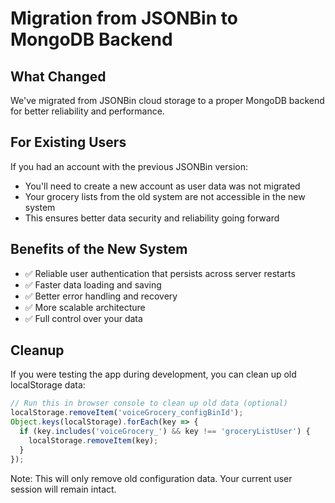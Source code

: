 # Migration from JSONBin to MongoDB Backend

## What Changed

We've migrated from JSONBin cloud storage to a proper MongoDB backend for better reliability and performance.

## For Existing Users

If you had an account with the previous JSONBin version:
- You'll need to create a new account as user data was not migrated
- Your grocery lists from the old system are not accessible in the new system
- This ensures better data security and reliability going forward

## Benefits of the New System

- ✅ Reliable user authentication that persists across server restarts
- ✅ Faster data loading and saving
- ✅ Better error handling and recovery
- ✅ More scalable architecture
- ✅ Full control over your data

## Cleanup

If you were testing the app during development, you can clean up old localStorage data:

```javascript
// Run this in browser console to clean up old data (optional)
localStorage.removeItem('voiceGrocery_configBinId');
Object.keys(localStorage).forEach(key => {
  if (key.includes('voiceGrocery_') && key !== 'groceryListUser') {
    localStorage.removeItem(key);
  }
});
```

Note: This will only remove old configuration data. Your current user session will remain intact.